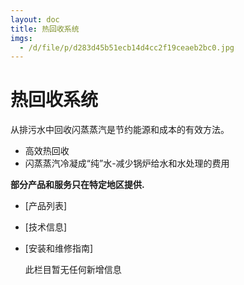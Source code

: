 ```yaml
---
layout: doc
title: 热回收系统
imgs:
  - /d/file/p/d283d45b51ecb14d4cc2f19ceaeb2bc0.jpg
---
```


# 热回收系统

从排污水中回收闪蒸蒸汽是节约能源和成本的有效方法。

- 高效热回收
- 闪蒸蒸汽冷凝成“纯”水-减少锅炉给水和水处理的费用

**部分产品和服务只在特定地区提供.**

- [产品列表]
- [技术信息]
- [安装和维修指南]

  此栏目暂无任何新增信息
